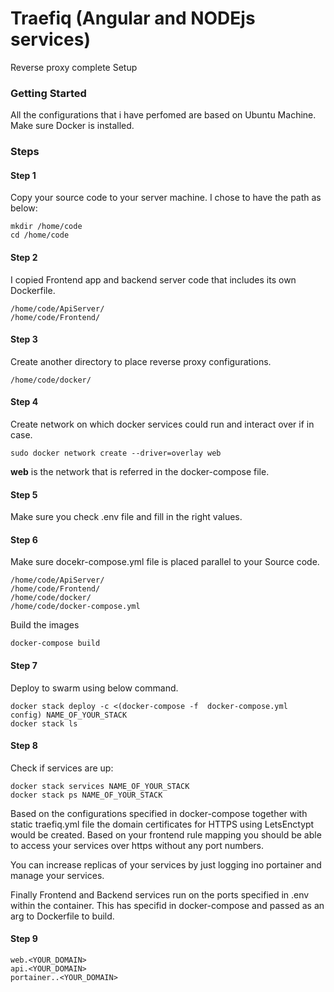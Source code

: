 # Traefiq (Angular and NODEjs services)
Reverse proxy complete Setup

### **Getting Started**

All the configurations that i have perfomed are based on Ubuntu Machine. Make sure Docker is installed.

### **Steps**

#### Step 1

Copy your source code to your server machine. I chose to have the path as below:

```
mkdir /home/code
cd /home/code
```

#### Step 2

I copied Frontend app and backend server code that includes its own Dockerfile.

```
/home/code/ApiServer/
/home/code/Frontend/
```

#### Step 3

Create another directory to place reverse proxy configurations.

```
/home/code/docker/
```

#### Step 4

Create network on which docker services could run and interact over if in case.

```
sudo docker network create --driver=overlay web
```

**web** is the network that is referred in the docker-compose file.

#### Step 5
Make sure you check .env file and fill in the right values. 

#### Step 6

Make sure docekr-compose.yml file is placed parallel to your Source code.

```
/home/code/ApiServer/
/home/code/Frontend/
/home/code/docker/
/home/code/docker-compose.yml
```

Build the images
```
docker-compose build
```

#### Step 7

Deploy to swarm using below command.

```
docker stack deploy -c <(docker-compose -f  docker-compose.yml  config) NAME_OF_YOUR_STACK
docker stack ls
```

#### Step 8

Check if services are up:

```
docker stack services NAME_OF_YOUR_STACK
docker stack ps NAME_OF_YOUR_STACK
```

Based on the configurations specified in docker-compose together with static traefiq.yml file the domain certificates for HTTPS using LetsEnctypt would be created. Based on your frontend rule mapping you should be able to access your services over https without any port numbers.

You can increase replicas of your services by just logging ino portainer and manage your services.

Finally Frontend and Backend services run on the ports specified in .env within the container. This has specifid in docker-compose and passed as an arg to Dockerfile to build.


#### Step 9

```
web.<YOUR_DOMAIN>
api.<YOUR_DOMAIN>
portainer..<YOUR_DOMAIN>
```
